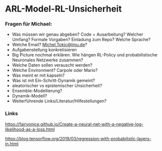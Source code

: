 # ARL-Model-RL-Unsicherheit

### Fragen für Michael:

- Was müssen wir genau abgeben? Code + Ausarbeitung? Welcher Umfang? Formale Vorgaben? Einladung zum Repo? Welche Sprache?
- Welche Email? Michel.Tokic@lmu.de?
- Aufgabenstellung konkretisieren
- Big Picture nochmal erklären. Wie hängen RL-Policy und probabilistische Neuronales Netzwerke zusammen? 
- Welche Daten sollen verauscht werden?
- Welche Environment? Carpole oder Mario?
- Was meint er mit kapseln?
- Was ist mit Ein-Schritt-Dynamik gemeint? 
- aleatorischer vs epistemischer Unsicherheit?
- Ensemble-Modellierung?
- Dynamik-Modell?
- Weiterführende Links/Literatur/Hilfestellungen?

### Links

https://fairyonice.github.io/Create-a-neural-net-with-a-negative-log-likelihood-as-a-loss.html

https://blog.tensorflow.org/2019/03/regression-with-probabilistic-layers-in.html